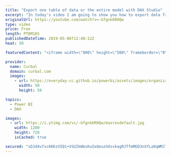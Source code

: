 ```yaml
---
title: "Export one table of data or the entire model with DAX Studio"
excerpt: "In today's video I am going to show you how to export data from one table or the entire model using DAX Studio. #curbal #dax #daxstudio  Keynote: 02:00 Download data from one table with DAX Studio 02:40 Download the entire model with DAX Studio  Here you can download all the pbix files: https://curbal.com/donwload-center"
originalUrl: https://youtube.com/watch?v=-Gfgnk6R0Qw
type: video
price: Free
length: PT8M16S
publishedDateTime: 2019-05-06T12:48:12Z
heat: 50

featuredContent: "<iframe width=\"800\" height=\"500\" frameborder=\"0\" src=\"https://www.youtube.com/embed/-Gfgnk6R0Qw\" allow=\"accelerometer; autoplay; encrypted-media; gyroscope; picture-in-picture\" allowfullscreen></iframe>"

provider:
  name: Curbal
  domain: curbal.com
  images:
    - url: https://everyday-cc.github.io/powerbi/assets/images/organizations/curbal.com-50x50.jpg
      width: 50
      height: 50

topics:
  - Power BI
  - DAX

images:
  - url: https://i.ytimg.com/vi/-Gfgnk6R0Qw/maxresdefault.jpg
    width: 1280
    height: 720
    isCached: true

secured: "sDJd4vfxc6KKzVIQ1+VSUIkWbsKuIeQeuzhOsvkagRJTfmMGD3nXfLa9qWMJlyvfrSnNenjhj/oCONxODcNzB40rGBalNqtGNH3LYVIWvp9ESYDVzDKXAF5dcfTvB6hHdWAPWsTzIk4/Hyb6HnMmQBHWGNe1luMIuVmR21yF7uAGbGdLSWRjn2k2jWBAW+KoMvZzpVRmH5pflgxqBOnlp+vfNU7pHJ8gP7riLKWenatpMKSmWWwqVYnon24L4gDHgT6zefexobImsWT3BsOhadCy7zFW13lSQSuzJx/yYEqHgPRbgA5s7aJi5nrwoCegOsYcpp4oZwwp+FnqtK6HZSlH+q0xGJtHWGreo1vQ57SVoKw+1YdCzbiHVGgSXtPusK7g/BnCLU9SHFG9bjICDPzoaSJrPadbhBGVrRBb5GU=;7DcW+Ud4b1az2z3LRqOXzw=="
---
```


